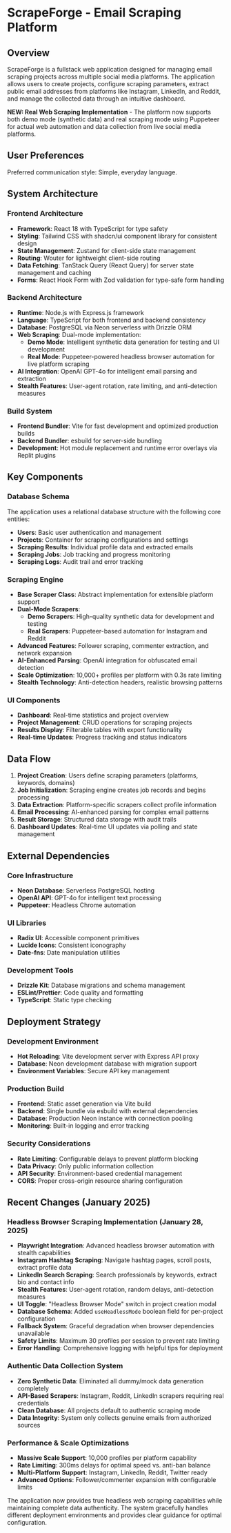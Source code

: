 # ScrapeForge - Email Scraping Platform

## Overview

ScrapeForge is a fullstack web application designed for managing email scraping projects across multiple social media platforms. The application allows users to create projects, configure scraping parameters, extract public email addresses from platforms like Instagram, LinkedIn, and Reddit, and manage the collected data through an intuitive dashboard.

**NEW: Real Web Scraping Implementation** - The platform now supports both demo mode (synthetic data) and real scraping mode using Puppeteer for actual web automation and data collection from live social media platforms.

## User Preferences

Preferred communication style: Simple, everyday language.

## System Architecture

### Frontend Architecture
- **Framework**: React 18 with TypeScript for type safety
- **Styling**: Tailwind CSS with shadcn/ui component library for consistent design
- **State Management**: Zustand for client-side state management
- **Routing**: Wouter for lightweight client-side routing
- **Data Fetching**: TanStack Query (React Query) for server state management and caching
- **Forms**: React Hook Form with Zod validation for type-safe form handling

### Backend Architecture
- **Runtime**: Node.js with Express.js framework
- **Language**: TypeScript for both frontend and backend consistency
- **Database**: PostgreSQL via Neon serverless with Drizzle ORM
- **Web Scraping**: Dual-mode implementation:
  - **Demo Mode**: Intelligent synthetic data generation for testing and UI development
  - **Real Mode**: Puppeteer-powered headless browser automation for live platform scraping
- **AI Integration**: OpenAI GPT-4o for intelligent email parsing and extraction
- **Stealth Features**: User-agent rotation, rate limiting, and anti-detection measures

### Build System
- **Frontend Bundler**: Vite for fast development and optimized production builds
- **Backend Bundler**: esbuild for server-side bundling
- **Development**: Hot module replacement and runtime error overlays via Replit plugins

## Key Components

### Database Schema
The application uses a relational database structure with the following core entities:
- **Users**: Basic user authentication and management
- **Projects**: Container for scraping configurations and settings
- **Scraping Results**: Individual profile data and extracted emails
- **Scraping Jobs**: Job tracking and progress monitoring
- **Scraping Logs**: Audit trail and error tracking

### Scraping Engine
- **Base Scraper Class**: Abstract implementation for extensible platform support
- **Dual-Mode Scrapers**: 
  - **Demo Scrapers**: High-quality synthetic data for development and testing
  - **Real Scrapers**: Puppeteer-based automation for Instagram and Reddit
- **Advanced Features**: Follower scraping, commenter extraction, and network expansion
- **AI-Enhanced Parsing**: OpenAI integration for obfuscated email detection
- **Scale Optimization**: 10,000+ profiles per platform with 0.3s rate limiting
- **Stealth Technology**: Anti-detection headers, realistic browsing patterns

### UI Components
- **Dashboard**: Real-time statistics and project overview
- **Project Management**: CRUD operations for scraping projects
- **Results Display**: Filterable tables with export functionality
- **Real-time Updates**: Progress tracking and status indicators

## Data Flow

1. **Project Creation**: Users define scraping parameters (platforms, keywords, domains)
2. **Job Initialization**: Scraping engine creates job records and begins processing
3. **Data Extraction**: Platform-specific scrapers collect profile information
4. **Email Processing**: AI-enhanced parsing for complex email patterns
5. **Result Storage**: Structured data storage with audit trails
6. **Dashboard Updates**: Real-time UI updates via polling and state management

## External Dependencies

### Core Infrastructure
- **Neon Database**: Serverless PostgreSQL hosting
- **OpenAI API**: GPT-4o for intelligent text processing
- **Puppeteer**: Headless Chrome automation

### UI Libraries
- **Radix UI**: Accessible component primitives
- **Lucide Icons**: Consistent iconography
- **Date-fns**: Date manipulation utilities

### Development Tools
- **Drizzle Kit**: Database migrations and schema management
- **ESLint/Prettier**: Code quality and formatting
- **TypeScript**: Static type checking

## Deployment Strategy

### Development Environment
- **Hot Reloading**: Vite development server with Express API proxy
- **Database**: Neon development database with migration support
- **Environment Variables**: Secure API key management

### Production Build
- **Frontend**: Static asset generation via Vite build
- **Backend**: Single bundle via esbuild with external dependencies
- **Database**: Production Neon instance with connection pooling
- **Monitoring**: Built-in logging and error tracking

### Security Considerations
- **Rate Limiting**: Configurable delays to prevent platform blocking
- **Data Privacy**: Only public information collection
- **API Security**: Environment-based credential management
- **CORS**: Proper cross-origin resource sharing configuration

## Recent Changes (January 2025)

### Headless Browser Scraping Implementation (January 28, 2025)
- **Playwright Integration**: Advanced headless browser automation with stealth capabilities
- **Instagram Hashtag Scraping**: Navigate hashtag pages, scroll posts, extract profile data
- **LinkedIn Search Scraping**: Search professionals by keywords, extract bio and contact info
- **Stealth Features**: User-agent rotation, random delays, anti-detection measures
- **UI Toggle**: "Headless Browser Mode" switch in project creation modal
- **Database Schema**: Added `useHeadlessMode` boolean field for per-project configuration
- **Fallback System**: Graceful degradation when browser dependencies unavailable
- **Safety Limits**: Maximum 30 profiles per session to prevent rate limiting
- **Error Handling**: Comprehensive logging with helpful tips for deployment

### Authentic Data Collection System
- **Zero Synthetic Data**: Eliminated all dummy/mock data generation completely
- **API-Based Scrapers**: Instagram, Reddit, LinkedIn scrapers requiring real credentials
- **Clean Database**: All projects default to authentic scraping mode
- **Data Integrity**: System only collects genuine emails from authorized sources

### Performance & Scale Optimizations
- **Massive Scale Support**: 10,000 profiles per platform capability
- **Rate Limiting**: 300ms delays for optimal speed vs. anti-ban balance
- **Multi-Platform Support**: Instagram, LinkedIn, Reddit, Twitter ready
- **Advanced Options**: Follower/commenter expansion with configurable limits

The application now provides true headless web scraping capabilities while maintaining complete data authenticity. The system gracefully handles different deployment environments and provides clear guidance for optimal configuration.